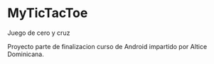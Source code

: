 # MyTicTacToe
Juego de cero y cruz

Proyecto parte de finalizacion curso de Android impartido por Altice Dominicana.
